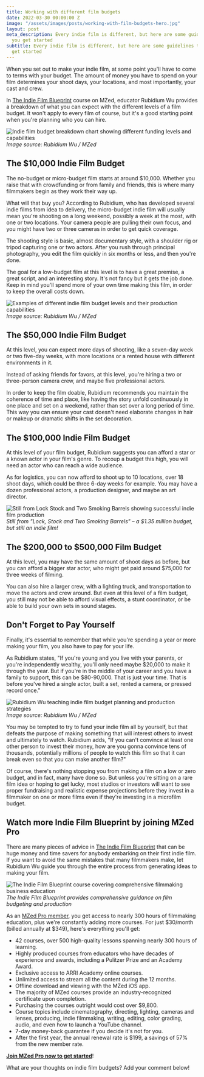 ```yaml
---
title: Working with different film budgets
date: 2022-03-30 00:00:00 Z
image: "/assets/images/posts/working-with-film-budgets-hero.jpg"
layout: post
meta_description: Every indie film is different, but here are some guidelines to help
  you get started
subtitle: Every indie film is different, but here are some guidelines to help you
  get started
---
```


When you set out to make your indie film, at some point you'll have to come to terms with your budget. The amount of money you have to spend on your film determines your shoot days, your locations, and most importantly, your cast and crew.

In [The Indie Film Blueprint](https://www.mzed.com/courses/the-indie-film-blueprint) course on MZed, educator Rubidium Wu provides a breakdown of what you can expect with the different levels of a film budget. It won't apply to every film of course, but it's a good starting point when you're planning who you can hire.

![Indie film budget breakdown chart showing different funding levels and capabilities](/assets/images/posts/working-film-budgets-breakdown-chart.jpg)
*Image source: Rubidium Wu / MZed*

## The $10,000 Indie Film Budget

The no-budget or micro-budget film starts at around $10,000. Whether you raise that with crowdfunding or from family and friends, this is where many filmmakers begin as they work their way up.

What will that buy you? According to Rubidium, who has developed several indie films from idea to delivery, the micro-budget indie film will usually mean you're shooting on a long weekend, possibly a week at the most, with one or two locations. Your camera people are pulling their own focus, and you might have two or three cameras in order to get quick coverage.

The shooting style is basic, almost documentary style, with a shoulder rig or tripod capturing one or two actors. After you rush through principal photography, you edit the film quickly in six months or less, and then you're done.

The goal for a low-budget film at this level is to have a great premise, a great script, and an interesting story. It's not fancy but it gets the job done. Keep in mind you'll spend more of your own time making this film, in order to keep the overall costs down.

![Examples of different indie film budget levels and their production capabilities](/assets/images/posts/working-film-budgets-examples-comparison.jpg)
*Image source: Rubidium Wu / MZed*

## The $50,000 Indie Film Budget

At this level, you can expect more days of shooting, like a seven-day week or two five-day weeks, with more locations or a rented house with different environments in it.

Instead of asking friends for favors, at this level, you're hiring a two or three-person camera crew, and maybe five professional actors.

In order to keep the film doable, Rubidium recommends you maintain the coherence of time and place, like having the story unfold continuously in one place and set on a weekend, rather than set over a long period of time. This way you can ensure your cast doesn't need elaborate changes in hair or makeup or dramatic shifts in the set decoration.

## The $100,000 Indie Film Budget

At this level of your film budget, Rubidium suggests you can afford a star or a known actor in your film's genre. To recoup a budget this high, you will need an actor who can reach a wide audience. 

As for logistics, you can now afford to shoot up to 10 locations, over 18 shoot days, which could be three 6-day weeks for example. You may have a dozen professional actors, a production designer, and maybe an art director. 

![Still from Lock Stock and Two Smoking Barrels showing successful indie film production](/assets/images/posts/working-film-budgets-lock-stock-example.jpg)
*Still from "Lock, Stock and Two Smoking Barrels" – a $1.35 million budget, but still an indie film!*

## The $200,000 to $500,000 Film Budget

At this level, you may have the same amount of shoot days as before, but you can afford a bigger star actor, who might get paid around $75,000 for three weeks of filming.

You can also hire a larger crew, with a lighting truck, and transportation to move the actors and crew around. But even at this level of a film budget, you still may not be able to afford visual effects, a stunt coordinator, or be able to build your own sets in sound stages.

## Don't Forget to Pay Yourself

Finally, it's essential to remember that while you're spending a year or more making your film, you also have to pay for your life. 

As Rubidium states, "If you're young and you live with your parents, or you're independently wealthy, you'll only need maybe $20,000 to make it through the year. But if you're in the middle of your career and you have a family to support, this can be $80-90,000. That is just your time. That is before you've hired a single actor, built a set, rented a camera, or pressed record once." 

![Rubidium Wu teaching indie film budget planning and production strategies](/assets/images/posts/working-film-budgets-rubidium-wu-teaching.jpg)
*Image source: Rubidium Wu / MZed*

You may be tempted to try to fund your indie film all by yourself, but that defeats the purpose of making something that will interest others to invest and ultimately to watch. Rubidium adds, "If you can't convince at least one other person to invest their money, how are you gonna convince tens of thousands, potentially millions of people to watch this film so that it can break even so that you can make another film?" 

Of course, there's nothing stopping you from making a film on a low or zero budget, and in fact, many have done so. But unless you're sitting on a rare film idea or hoping to get lucky, most studios or investors will want to see proper fundraising and realistic expense projections before they invest in a filmmaker on one or more films even if they're investing in a microfilm budget.

## Watch more Indie Film Blueprint by joining MZed Pro

There are many pieces of advice in [The Indie Film Blueprint](https://www.mzed.com/courses/the-indie-film-blueprint) that can be huge money and time savers for anybody embarking on their first indie film. If you want to avoid the same mistakes that many filmmakers make, let Rubidium Wu guide you through the entire process from generating ideas to making your film.

![The Indie Film Blueprint course covering comprehensive filmmaking business education](/assets/images/posts/working-film-budgets-indie-blueprint-course.jpg)
*The Indie Film Blueprint provides comprehensive guidance on film budgeting and production*

As an [MZed Pro member](https://www.mzed.com/checkout/?sku=MZEDPRO12), you get access to nearly 300 hours of filmmaking education, plus we're constantly adding more courses. For just $30/month (billed annually at $349), here's everything you'll get:

- 42 courses, over 500 high-quality lessons spanning nearly 300 hours of learning.
- Highly produced courses from educators who have decades of experience and awards, including a Pulitzer Prize and an Academy Award.
- Exclusive access to ARRI Academy online courses.
- Unlimited access to stream all the content during the 12 months.
- Offline download and viewing with the MZed iOS app.
- The majority of MZed courses provide an industry-recognized certificate upon completion.
- Purchasing the courses outright would cost over $9,800.
- Course topics include cinematography, directing, lighting, cameras and lenses, producing, indie filmmaking, writing, editing, color grading, audio, and even how to launch a YouTube channel.
- 7-day money-back guarantee if you decide it's not for you.
- After the first year, the annual renewal rate is $199, a savings of 57% from the new member rate.

**[Join MZed Pro now to get started](https://www.mzed.com/checkout/?sku=MZEDPRO12)**!

What are your thoughts on indie film budgets? Add your comment below!